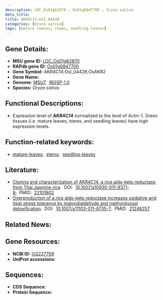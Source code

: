 ```yaml
---
description: LOC_Os01g62870 ; Os01g0847700 ; Oryza sativa
meta_title:
title: AKR4C14;OsI_04428
categories: [Oryza sativa]
tags: [mature leaves, stems, seedling leaves]
---
```


## Gene Details:
- **MSU gene ID:** [LOC_Os01g62870](http://rice.uga.edu/cgi-bin/ORF_infopage.cgi?orf=LOC_Os01g62870)  
- **RAPdb gene ID:** [Os01g0847700](https://rapdb.dna.affrc.go.jp/locus/?name=Os01g0847700)  
- **Gene Symbol:** AKR4C14;OsI_04428;OsAKR2
- **Gene Name:**
- **Genome:**  [MSU7](http://rice.uga.edu/),&nbsp;&nbsp;[IRGSP-1.0](https://rapdb.dna.affrc.go.jp/download/irgsp1.html)
- **Species:** *Oryza sativa*

## Functional Descriptions:
   - Expression level of **AKR4C14** normalized to the level of Actin-1. Green tissues (i.e. mature leaves, stems, and seedling leaves) have high expression levels.

## Function-related keywords:
   - [mature-leaves](/tags/mature-leaves/),&nbsp;&nbsp;[stems](/tags/stems/),&nbsp;&nbsp;[seedling-leaves](/tags/seedling-leaves/)

## Literature:
   - [Cloning and characterization of AKR4C14, a rice aldo-keto reductase, from Thai Jasmine rice](https://www.doi.org/10.1007/s10930-011-9371-8).&nbsp;&nbsp;DOI:&nbsp;&nbsp;[10.1007/s10930-011-9371-8](https://www.doi.org/10.1007/s10930-011-9371-8);&nbsp;&nbsp;PMID:&nbsp;&nbsp;[22101802](https://pubmed.ncbi.nlm.nih.gov/22101802/)
   - [Overproduction of a rice aldo-keto reductase increases oxidative and heat stress tolerance by malondialdehyde and methylglyoxal detoxification](https://www.doi.org/10.1007/s11103-011-9735-7).&nbsp;&nbsp;DOI:&nbsp;&nbsp;[10.1007/s11103-011-9735-7](https://www.doi.org/10.1007/s11103-011-9735-7);&nbsp;&nbsp;PMID:&nbsp;&nbsp;[21246257](https://pubmed.ncbi.nlm.nih.gov/21246257/)

## Related News:

## Gene Resources:
- **NCBI ID:**  [GQ227709](http://www.ncbi.nlm.nih.gov/nuccore/GQ227709)
- **UniProt accessions:** [](https://www.uniprot.org/uniprotkb//entry)

## Sequences:
- **CDS Sequence:**
- **Protein Sequence:**
